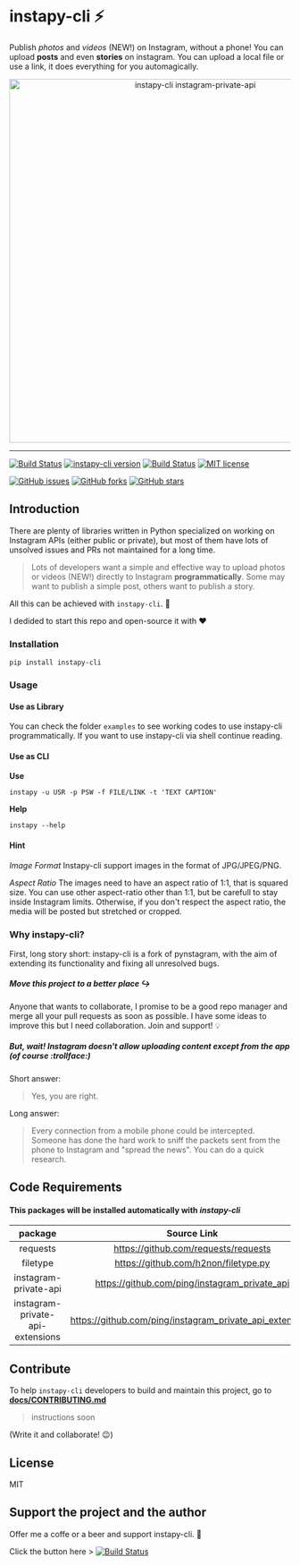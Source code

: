 # **instapy-cli** :zap:

Publish *photos* and *videos* (NEW!) on Instagram, without a phone! You can upload **posts** and even **stories** on instagram.
You can upload a local file or use a link, it does everything for you automagically.

<p align="center">
  <img src="https://raw.githubusercontent.com/instagrambot/instapy-cli/master/docs/instagram-private-banner.png" alt="instapy-cli instagram-private-api" width="650px">
</p>

---
[![Build Status](https://img.shields.io/badge/Paypal-DONATE-blue.svg?logo=paypal
)](https://paypal.me/b3nab)
[![instapy-cli version](https://img.shields.io/pypi/v/instapy-cli.svg)](https://pypi.org/project/instapy-cli)
[![Build Status](https://travis-ci.org/instagrambot/instapy-cli.svg?branch=master)](https://travis-ci.org/b3nab/instapy-cli)
[![MIT license](https://img.shields.io/github/license/instagrambot/instapy-cli.svg)](https://github.com/b3nab/instapy-cli/blob/master/LICENSE)


[![GitHub issues](https://img.shields.io/github/issues/instagrambot/instapy-cli.svg)](https://github.com/b3nab/instapy-cli/issues)
[![GitHub forks](https://img.shields.io/github/forks/instagrambot/instapy-cli.svg)](https://github.com/b3nab/instapy-cli/network)
[![GitHub stars](https://img.shields.io/github/stars/instagrambot/instapy-cli.svg)](https://github.com/b3nab/instapy-cli/stargazers)


## Introduction
There are plenty of libraries written in Python specialized on working on Instagram APIs (either public or private), but most of them have lots of unsolved issues and PRs not maintained for a long time.

> Lots of developers want a simple and effective way to upload photos or videos (NEW!) directly to Instagram **programmatically**. Some may want to publish a simple post, others want to publish a story.

All this can be achieved with `instapy-cli`. :tada:

I dedided to start this repo and open-source it with :heart:


### Installation

<!-- **Install** -->

```shell
pip install instapy-cli
```

### Usage

#### Use as Library

You can check the folder `examples` to see working codes to use instapy-cli programmatically.
If you want to use instapy-cli via shell continue reading.

#### Use as CLI

**Use**

```shell
instapy -u USR -p PSW -f FILE/LINK -t 'TEXT CAPTION'
```

**Help**

```shell
instapy --help
```


#### Hint
*Image Format*
Instapy-cli support images in the format of JPG/JPEG/PNG.

*Aspect Ratio*
The images need to have an aspect ratio of 1:1, that is squared size.
You can use other aspect-ratio other than 1:1, but be carefull to stay inside Instagram limits.
Otherwise, if you don't respect the aspect ratio, the media will be posted but stretched or cropped.

### Why instapy-cli?
First, long story short: instapy-cli is a fork of pynstagram, with the aim of extending its functionality and fixing all unresolved bugs.

##### Move this project to a better place :arrow_right_hook:
Anyone that wants to collaborate, I promise to be a good repo manager and merge all your pull requests as soon as possible.
I have some ideas to improve this but I need collaboration. Join and support! :bulb:

##### But, wait! Instagram doesn't allow uploading content except from the app (of course :trollface:)
Short answer:
> Yes, you are right.

Long answer:
> Every connection from a mobile phone could be intercepted. Someone has done the hard work to sniff the packets sent from the phone to Instagram and "spread the news". You can do a quick research.

## Code Requirements
#### This packages will be installed automatically with *instapy-cli*

| package     | Source Link |
| :---:       | :---: |
| requests    | https://github.com/requests/requests |
| filetype    | https://github.com/h2non/filetype.py |
| instagram-private-api    | https://github.com/ping/instagram_private_api |
| instagram-private-api-extensions    | https://github.com/ping/instagram_private_api_extensions |

## Contribute
To help `instapy-cli` developers to build and maintain this project, go to **[docs/CONTRIBUTING.md](/docs/CONTRIBUTING.md)**
> instructions soon

(Write it and collaborate! :wink:)

## License
MIT

## Support the project and the author
Offer me a coffe or a beer and support instapy-cli. :tada:

Click the button here >
[![Build Status](https://img.shields.io/badge/Paypal-DONATE-blue.svg?logo=paypal
)](https://paypal.me/b3nab)

